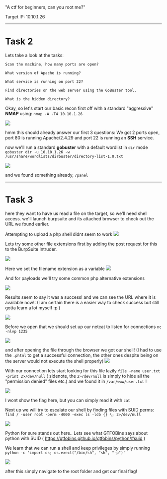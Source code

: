 "A ctf for beginners, can you root me?"

Target IP: 10.10.1.26

-----------------
# Task 2
Lets take a look at the tasks:
```
Scan the machine, how many ports are open?

What version of Apache is running?

What service is running on port 22?

Find directories on the web server using the GoBuster tool.  

What is the hidden directory?
```

Okay, so let's start our basic recon
first off with a standard "aggressive" **NMAP** using: `nmap -A -T4 10.10.1.26`

![](../attachments/ea0951982dbb7e6174934e0fe4120ffc.png)

hmm this should already answer our first 3 questions:
We got 2 ports open, port 80 is running Apache/2.4.29 and port 22 is running an **SSH** service.

now we'll run a standard **gobuster** with a default wordlist in `dir` mode
`gobuster dir -u 10.10.1.26 -w /usr/share/wordlists/dirbuster/directory-list-1.0.txt`

![](../attachments/5f3cad0e6b72d2557c09d6f18187e915.png)

and we found something already, `/panel`

---
# Task 3
here they want to have us read a file on the target, so we'll need shell access.
we'll launch burpsuite and its attached browser to check out the URL we found earlier.

Attempting to upload a php shell didnt seem to work
![](../attachments/a3022e0b1b96263ae3dbd3c40ad31ec6.png)

Lets try some other file extensions first by adding the post request for this to the BurpSuite Intruder.

![](../attachments/3ef71301e2cf55fa8972e43e43a1f310.png)


Here we set the filename extension as a variable
![](../attachments/dbeaa82e8b63799c176d0205e462a67e.png)

And for payloads we'll try some common php alternative extensions

![](../attachments/8697f85ebd435aaafe3eecdb180ec847.png)


Results seem to say it was a success! and we can see the URL where it is available now!:
(I am certain there is a easier way to check success but still gotta learn a lot myself :p )

![](../attachments/5c97401deb1efe20e9a03a97d9fb4c69.png)

Before we open that we should set up our netcat to listen for connections
`nc -nlvp 1235`

![](../attachments/a4e721c6251aca6b5cb8005081fae710.png)

and after opening the file through the browser we got our shell!
(I had to use the `.phtml` to get a successful connection, the other ones despite being on the server would not execute the shell properly)
![](../attachments/b578a693f1c7743a2c3d696c0ef18371.png)

With our connection lets start looking for this file lazily
`file -name user.txt -print 2>/dev/null` 
( sidenote, the `2>/dev/null` is simply to hide all the "permission denied" files etc.)
and we found it in `/var/www/user.txt` !

![](../attachments/abeffad0369f801be1ae3fc8372563cf.png)

I wont show the flag here, but you can simply read it with `cat`

Next up we will try to escalate our shell by finding files with SUID perms:
`find / -user root -perm -4000 -exec ls -ldb {} \; 2>/dev/null`

![](../attachments/f278d8d2c13f6c6c1b07a01bfcba0cf3.png)

Python for sure stands out here..
Lets see what GTFOBins says about python with SUID 
( https://gtfobins.github.io/gtfobins/python/#suid )

We learn that we can run a shell and keep privileges by simply running 
`python -c 'import os; os.execl("/bin/sh", "sh", "-p")'`

![](../attachments/68b8e0dad09183455dd0730167575063.png)

after this simply navigate to the root folder and get our final flag!
